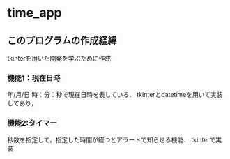 # time_app
## このプログラムの作成経緯
tkinterを用いた開発を学ぶために作成
### 機能1：現在日時
年/月/日 時：分：秒で現在日時を表している．
tkinterとdatetimeを用いて実装してあり，


### 機能2:タイマー
秒数を指定して，指定した時間が経つとアラートで知らせる機能．
tkinterで実装
